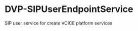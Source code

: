DVP-SIPUserEndpointService
==========================

SIP user service for create VOICE platform services 
